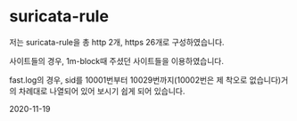 # suricata-rule     
     
저는 suricata-rule을 총 http 2개, https 26개로 구성하였습니다.     
     
사이트들의 경우, 1m-block때 주셨던 사이트들을 이용하였습니다.     
     
fast.log의 경우, sid를 10001번부터 10029번까지(10002번은 제 착오로 없습니다)거의 차례대로 나열되어 있어 보시기 쉽게 되어 있습니다.
     
2020-11-19
